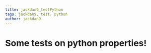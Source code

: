 ```yaml
---
title: jackdan9_testPython
tags: jackdan9, test, python
author: jackdan9
---
```

# Some tests on python properties!